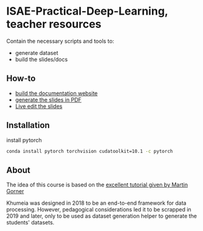 # ISAE-Practical-Deep-Learning, teacher resources

Contain the necessary scripts and tools to:
- generate dataset
- build the slides/docs

## How-to

- [build the documentation website](./build_docs_site.sh)
- [generate the slides in PDF](./generate_pdf.sh)
- [Live edit the slides](./watch_docs_site.sh)

## Installation

install pytorch

```bash
conda install pytorch torchvision cudatoolkit=10.1 -c pytorch
```

## About

The idea of this course is based on the [excellent tutorial given by Martin Gorner](https://github.com/GoogleCloudPlatform/tensorflow-without-a-phd/tree/master/tensorflow-planespotting)

Khumeia was designed in 2018 to be an end-to-end framework for data processing. However, pedagogical considerations led it to be scrapped in 2019 and later, only to be used as dataset generation helper to generate the students' datasets.
